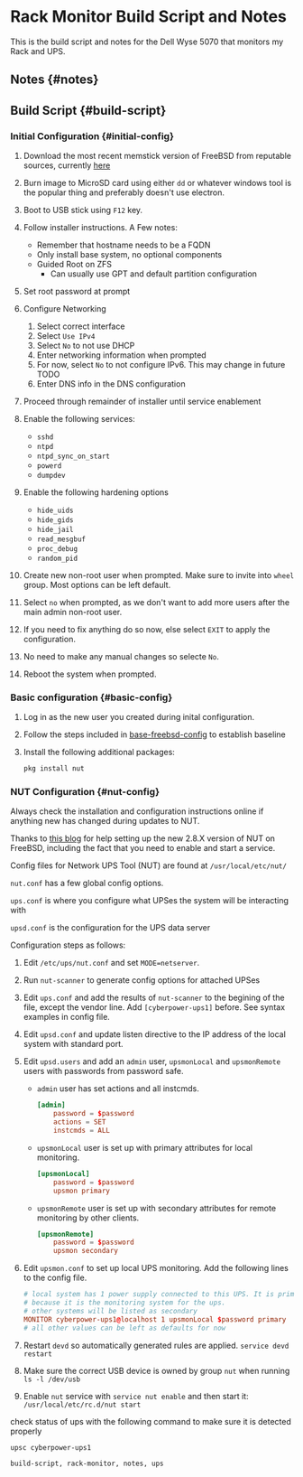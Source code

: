 # Rack Monitor Build Script and Notes

This is the build script and notes for the Dell Wyse 5070 that monitors my Rack
and UPS.

## Notes {#notes}

## Build Script {#build-script}

### Initial Configuration {#initial-config}

1.	Download the most recent memstick version of FreeBSD from reputable sources, currently
	[here](https://download.freebsd.org/releases/ISO-IMAGES/)

2.	Burn image to MicroSD card using either `dd` or whatever windows tool is the
	popular thing and preferably doesn't use electron.

3.	Boot to USB stick using `F12` key.

4.	Follow installer instructions. A Few notes:
	-	Remember that hostname needs to be a FQDN
	-	Only install base system, no optional components
	-	Guided Root on ZFS
		-	Can usually use GPT and default partition configuration

5.	Set root password at prompt

6.	Configure Networking
	1.	Select correct interface
	2.	Select `Use IPv4`
	3.	Select `No` to not use DHCP
	4.	Enter networking information when prompted
	5.	For now, select `No` to not configure IPv6. This may change in future TODO
	6.	Enter DNS info in the DNS configuration

7.	Proceed through remainder of installer until service enablement

8.	Enable the following services:
	-	`sshd`
	-	`ntpd`
	-	`ntpd_sync_on_start`
	-	`powerd`
	-	`dumpdev`

9.	Enable the following hardening options
	-	`hide_uids`
	-	`hide_gids`
	-	`hide_jail`
	-	`read_mesgbuf`
	-	`proc_debug`
	-	`random_pid`

10.	Create new non-root user when prompted. Make sure to invite into `wheel` group. Most options can be left default.

11.	Select `no` when prompted, as we don't want to add more users after the main admin non-root user.

12.	If you need to fix anything do so now, else select `EXIT` to apply the configuration.

13.	No need to make any manual changes so selecte `No`.

14.	Reboot the system when prompted.

### Basic configuration {#basic-config}

1.	Log in as the new user you created during inital configuration.
2.	Follow the steps included in
	[base-freebsd-config](./build-script-notes-base-freebsd-image) to establish
	baseline
3.	Install the following additional packages:

	```sh
	pkg install nut
	```

### NUT Configuration {#nut-config}

Always check the installation and configuration instructions online if anything
new has changed during updates to NUT.

Thanks to [this
blog](https://vermaden.wordpress.com/2025/03/06/ups-on-freebsd/) for help
setting up the new 2.8.X version of NUT on FreeBSD, including the fact that you
need to enable and start a service.

Config files for Network UPS Tool (NUT) are found at `/usr/local/etc/nut/`

`nut.conf` has a few global config options.

`ups.conf` is where you configure what UPSes the system will be interacting
with

`upsd.conf` is the configuration for the UPS data server

Configuration steps as follows:

1.	Edit `/etc/ups/nut.conf` and set `MODE=netserver`.

2.	Run `nut-scanner` to generate config options for attached UPSes

3.	Edit `ups.conf` and add the results of `nut-scanner` to the
	begining of the file, except the vendor line. Add `[cyberpower-ups1]` before.
	See syntax examples in config file.

4.	Edit `upsd.conf` and update listen directive to the IP address of
	the local system with standard port.

5.	Edit `upsd.users` and add an `admin` user, `upsmonLocal` and
	`upsmonRemote` users with passwords from password safe.

	-	`admin` user has set actions and all instcmds.

		```conf
		[admin]
			password = $password
			actions = SET
			instcmds = ALL
		```

	-	`upsmonLocal` user is set up  with primary attributes for local monitoring.

		```conf
		[upsmonLocal]
			password = $password
			upsmon primary
		```

	-	`upsmonRemote` user is set up  with secondary attributes for remote monitoring by other clients.

		```conf
		[upsmonRemote]
			password = $password
			upsmon secondary
		```

6.	Edit `upsmon.conf` to set up local UPS monitoring. Add the
	following lines to the config file.

	```conf
	# local system has 1 power supply connected to this UPS. It is primary
	# because it is the monitoring system for the ups.
	# other systems will be listed as secondary
	MONITOR cyberpower-ups1@localhost 1 upsmonLocal $password primary
	# all other values can be left as defaults for now
	```

7.	Restart `devd` so automatically generated rules are applied. `service devd restart`

8.	Make sure the correct USB device is owned by group `nut` when running `ls -l /dev/usb`

9.	Enable `nut` service with `service nut enable` and then start it: `/usr/local/etc/rc.d/nut start`

check status of ups with the following command to make sure it is detected
properly

```bash
upsc cyberpower-ups1
```

```tags
build-script, rack-monitor, notes, ups
```

